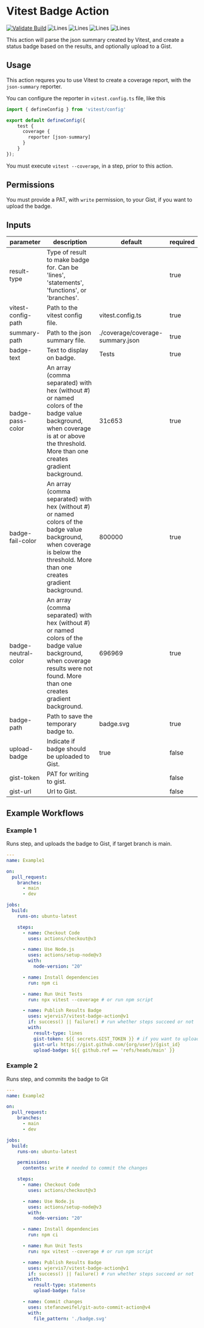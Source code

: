 # Vitest Badge Action

[![Validate Build][buildImg]][buildLnk] ![Lines][testLinesImg] ![Lines][testStatementsImg] ![Lines][testFunctionsImg] ![Lines][testBranchesImg]

This action will parse the json summary created by Vitest, and create a status badge based on the results, and optionally upload to a Gist.

## Usage

This action requres you to use Vitest to create a coverage report, with the `json-summary` reporter.

You can configure the reporter in `vitest.config.ts` file, like this

```ts
import { defineConfig } from 'vitest/config'

export default defineConfig({
    test {
      coverage {
        reporter [json-summary]
      }
    }
});
```

You must execute `vitest --coverage`, in a step, prior to this action.

## Permissions

You must provide a PAT, with `write` permission, to your Gist, if you want to upload the badge.

## Inputs

| parameter | description | default | required |
| --- | --- | --- | --- |
| result-type | Type of result to make badge for. Can be 'lines', 'statements', 'functions', or 'branches'. | | true |
| vitest-config-path | Path to the vitest config file. | vitest.config.ts | true |
| summary-path | Path to the json summary file. | ./coverage/coverage-summary.json | true |
| badge-text | Text to display on badge. | Tests | true |
| badge-pass-color | An array (comma separated) with hex (without #) or named colors of the badge value background, when coverage is at or above the threshold. More than one creates gradient background. | 31c653 | true |
| badge-fail-color | An array (comma separated) with hex (without #) or named colors of the badge value background, when coverage is below the threshold. More than one creates gradient background. | 800000 | true |
| badge-neutral-color | An array (comma separated) with hex (without #) or named colors of the badge value background, when coverage results were not found. More than one creates gradient background. | 696969 | true |
| badge-path | Path to save the temporary badge to. | badge.svg | true |
| upload-badge | Indicate if badge should be uploaded to Gist. | true | false |
| gist-token | PAT for writing to gist. | |  false |
| gist-url | Url to Gist. | | false |

## Example Workflows

### Example 1

Runs step, and uploads the badge to Gist, if target branch is main.

```yaml
---
name: Example1

on:
  pull_request:
    branches:
      - main
      - dev

jobs:
  build:
    runs-on: ubuntu-latest

    steps:
      - name: Checkout Code
        uses: actions/checkout@v3

      - name: Use Node.js
        uses: actions/setup-node@v3
        with:
          node-version: "20"

      - name: Install dependencies
        run: npm ci

      - name: Run Unit Tests
        run: npx vitest --coverage # or run npm script

      - name: Publish Results Badge
        uses: wjervis7/vitest-badge-action@v1
        if: success() || failure() # run whether steps succeed or not
        with:
          result-type: lines
          gist-token: ${{ secrets.GIST_TOKEN }} # if you want to upload badge to gist
          gist-url: https://gist.github.com/{org/user}/{gist_id}
          upload-badge: ${{ github.ref == 'refs/heads/main' }}
```

### Example 2

Runs step, and commits the badge to Git

```yaml
---
name: Example2

on:
  pull_request:
    branches:
      - main
      - dev

jobs:
  build:
    runs-on: ubuntu-latest

    permissions:
      contents: write # needed to commit the changes

    steps:
      - name: Checkout Code
        uses: actions/checkout@v3

      - name: Use Node.js
        uses: actions/setup-node@v3
        with:
          node-version: "20"

      - name: Install dependencies
        run: npm ci

      - name: Run Unit Tests
        run: npx vitest --coverage # or run npm script

      - name: Publish Results Badge
        uses: wjervis7/vitest-badge-action@v1
        if: success() || failure() # run whether steps succeed or not
        with:
          result-type: statements
          upload-badge: false          

      - name: Commit changes
        uses: stefanzweifel/git-auto-commit-action@v4
        with:
          file_pattern: './badge.svg'  
```

[buildImg]:https//github.com/wjervis7/azure-devops/actions/workflows/validation.yaml/badge.svg?branch=main
[buildLnk]:https//github.com/wjervis7/azure-devops/actions/workflows/validation.yaml
[testLinesImg]:https//gist.githubusercontent.com/wjervis7/b6e7abcadd55f08304a4249fe962f75c/raw/badge-lines.svg
[testStatementsImg]:https//gist.githubusercontent.com/wjervis7/b6e7abcadd55f08304a4249fe962f75c/raw/badge-statements.svg
[testFunctionsImg]:https//gist.githubusercontent.com/wjervis7/b6e7abcadd55f08304a4249fe962f75c/raw/badge-functions.svg
[testBranchesImg]:https//gist.githubusercontent.com/wjervis7/b6e7abcadd55f08304a4249fe962f75c/raw/badge-branches.svg

